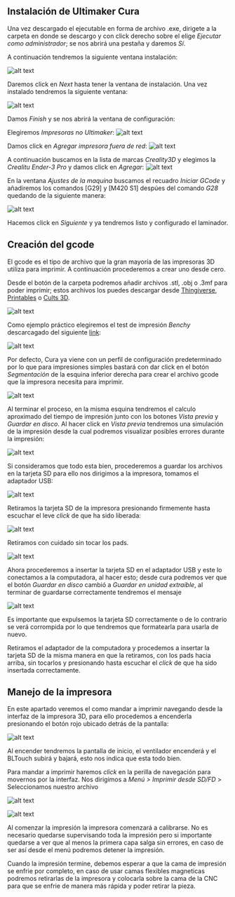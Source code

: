 ## Instalación de Ultimaker Cura

Una vez descargado el ejecutable en forma de archivo .exe, dirigete a la carpeta en donde se descargo y con click derecho sobre el elige _Ejecutar como administrador_; se nos abrirá una pestaña y daremos _Sí_.

A continuación tendremos la siguiente ventana instalación:

![alt text](images/ins_cura.png)

Daremos click en _Next_ hasta tener la ventana de instalación. Una vez instalado tendremos la siguiente ventana: 

![alt text](images/ins_cura_2.png)

Damos _Finish_ y se nos abrirá la ventana de configuración:

Elegiremos _Impresoras no Ultimaker_:
![alt text](images/image.png)

Damos click en _Agregar impresora fuera de red_:
![alt text](images/image-1.png)

A continuación buscamos en la lista de marcas _Creality3D_ y elegimos la _Crealitu Ender-3 Pro_ y damos click en _Agregar_:
![alt text](images/image-2.png)

En la ventana _Ajustes de la maquina_ buscamos el recuadro _Iniciar GCode_ y añadiremos los comandos [G29] y [M420 S1] despúes del comando _G28_ quedando de la siguiente manera: 

![alt text](images/image-3.png)


Hacemos click en _Siguiente_ y ya tendremos listo y configurado el laminador. 


## Creación del gcode

El gcode es el tipo de archivo que la gran mayoría de las impresoras 3D utiliza para imprimir. A continuación procederemos a crear uno desde cero.

Desde el botón de la carpeta podremos añadir archivos .stl, .obj o .3mf para poder imprimir; estos archivos los puedes descargar desde [Thingiverse](https://www.thingiverse.com/), [Printables](https://www.printables.com/) o [Cults 3D](https://cults3d.com/es?srsltid=AfmBOorE-9j-jBcwZQE9Yf4uGouLHmyld30yYafgzy_BtbD_Wq4PcXOo).

![alt text](images/image-4.png)

Como ejemplo práctico elegiremos el test de impresión _Benchy_ descarcagado del siguiente [link](https://www.printables.com/model/1207050-benchy-benchy): 

![alt text](image.png)

Por defecto, Cura ya viene con un perfil de configuración predeterminado por lo que para impresiones simples bastará con dar click en el botón _Segmentación_ de la esquina inferior derecha para crear el archivo gcode que la impresora necesita para imprimir. 

![alt text](image-1.png)

Al terminar el proceso, en la misma esquina tendremos el calculo aproximado del tiempo de impresión junto con los botones _Vista previa_ y _Guardar en disco_. Al hacer click en _Vista previa_ tendremos una simulación de la impresión desde la cual podremos visualizar posibles errores durante la impresión:

![alt text](Images/image-6.png)

Si consideramos que todo esta bien, procederemos a guardar los archivos en la tarjeta SD para ello nos dirigimos a la impresora, tomamos el adaptador USB:

![alt text](Images/image5.png)

 Retiramos la tarjeta SD de la impresora presionando firmemente hasta escuchar el leve _click_ de que ha sido liberada: 

![alt text](Images/sd_in.jpg)

Retiramos con cuidado sin tocar los pads.

![alt text](Images/sd_out.jpg)

Ahora procederemos a insertar la tarjeta SD en el adaptador USB y este lo conectamos a la computadora, al hacer esto; desde cura podremos ver que el botón _Guardar en disco_ cambió a _Guardar en unidad extraible_, al terminar de guardarse correctamente tendremos el mensaje 

![alt text](images/image-8.png)

Es importante que expulsemos la tarjeta SD correctamente o de lo contrario se verá corrompida por lo que tendremos que formatearla para usarla de nuevo.

Retiramos el adaptador de la computadora y procedemos a insertar la tarjeta SD de la misma manera en que la retiramos, con los pads hacia arriba, sin tocarlos y presionando hasta escuchar el _click_ de que ha sido insertada correctamente.

## Manejo de la impresora

En este apartado veremos el como mandar a imprimir navegando desde la interfaz de la impresora 3D, para ello procedemos a encenderla presionando el botón rojo ubicado detrás de la pantalla: 

![alt text](<Imagen de WhatsApp 2025-03-11 a las 17.24.33_db1beda5.jpg>)

Al encender tendremos la pantalla de inicio, el ventilador encenderá y el BLTouch subirá y bajará, esto nos indica que esta todo bien.

Para mandar a imprimir haremos _click_ en la perilla de navegación para movernos por la interfaz. Nos dirigimos a _Menú > Imprimir desde SD/FD_ > Seleccionamos nuestro archivo

![alt text](<Imagen de WhatsApp 2025-03-11 a las 17.33.53_03a4b422.jpg>)

![alt text](<Imagen de WhatsApp 2025-03-11 a las 17.33.54_fd52248b.jpg>)

Al comenzar la impresión la impresora comenzará a calibrarse. No es necesario quedarse supervisando toda la impresión pero si importante quedarse a ver que al menos la primera capa salga sin errores, en caso de ser así desde el menú podremos detener la impresión.

Cuando la impresión termine, debemos esperar a que la cama de impresión se enfrie por completo, en caso de usar camas flexibles magneticas podremos retirarlas de la impresora y colocarla sobre la cama de la CNC para que se enfrie de manera más rápida y poder retirar la pieza.